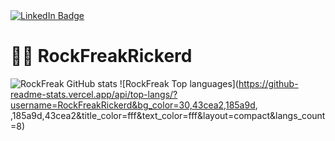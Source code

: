 <div id="badges">
  <a href="https://www.linkedin.com/in/rick-van-dijk-3b02401a0/">
    <img src="https://img.shields.io/badge/LinkedIn-blue?style=for-the-badge&logo=linkedin&logoColor=white" alt="LinkedIn Badge"/>
  </a>
</div>

# 👨‍💻 RockFreakRickerd
![RockFreak GitHub stats](https://github-readme-stats.vercel.app/api?username=RockFreakRickerd&bg_color=30,185a9d,43cea2,43cea2,185a9d&title_color=fff&text_color=fff&show_icons=true&icon_color=fff)
![RockFreak Top languages](https://github-readme-stats.vercel.app/api/top-langs/?username=RockFreakRickerd&bg_color=30,43cea2,185a9d, ,185a9d,43cea2&title_color=fff&text_color=fff&layout=compact&langs_count=8)
